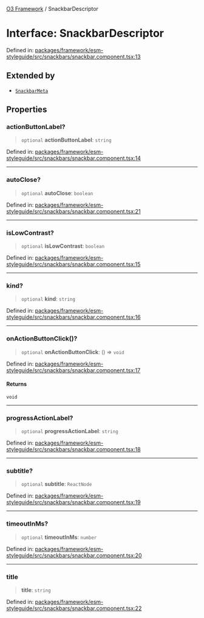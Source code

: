 [O3 Framework](../API.md) / SnackbarDescriptor

# Interface: SnackbarDescriptor

Defined in: [packages/framework/esm-styleguide/src/snackbars/snackbar.component.tsx:13](https://github.com/openmrs/openmrs-esm-core/blob/85cde3ce59cd3d29230c98040a3f53525e808725/packages/framework/esm-styleguide/src/snackbars/snackbar.component.tsx#L13)

## Extended by

- [`SnackbarMeta`](SnackbarMeta.md)

## Properties

### actionButtonLabel?

> `optional` **actionButtonLabel**: `string`

Defined in: [packages/framework/esm-styleguide/src/snackbars/snackbar.component.tsx:14](https://github.com/openmrs/openmrs-esm-core/blob/85cde3ce59cd3d29230c98040a3f53525e808725/packages/framework/esm-styleguide/src/snackbars/snackbar.component.tsx#L14)

***

### autoClose?

> `optional` **autoClose**: `boolean`

Defined in: [packages/framework/esm-styleguide/src/snackbars/snackbar.component.tsx:21](https://github.com/openmrs/openmrs-esm-core/blob/85cde3ce59cd3d29230c98040a3f53525e808725/packages/framework/esm-styleguide/src/snackbars/snackbar.component.tsx#L21)

***

### isLowContrast?

> `optional` **isLowContrast**: `boolean`

Defined in: [packages/framework/esm-styleguide/src/snackbars/snackbar.component.tsx:15](https://github.com/openmrs/openmrs-esm-core/blob/85cde3ce59cd3d29230c98040a3f53525e808725/packages/framework/esm-styleguide/src/snackbars/snackbar.component.tsx#L15)

***

### kind?

> `optional` **kind**: `string`

Defined in: [packages/framework/esm-styleguide/src/snackbars/snackbar.component.tsx:16](https://github.com/openmrs/openmrs-esm-core/blob/85cde3ce59cd3d29230c98040a3f53525e808725/packages/framework/esm-styleguide/src/snackbars/snackbar.component.tsx#L16)

***

### onActionButtonClick()?

> `optional` **onActionButtonClick**: () => `void`

Defined in: [packages/framework/esm-styleguide/src/snackbars/snackbar.component.tsx:17](https://github.com/openmrs/openmrs-esm-core/blob/85cde3ce59cd3d29230c98040a3f53525e808725/packages/framework/esm-styleguide/src/snackbars/snackbar.component.tsx#L17)

#### Returns

`void`

***

### progressActionLabel?

> `optional` **progressActionLabel**: `string`

Defined in: [packages/framework/esm-styleguide/src/snackbars/snackbar.component.tsx:18](https://github.com/openmrs/openmrs-esm-core/blob/85cde3ce59cd3d29230c98040a3f53525e808725/packages/framework/esm-styleguide/src/snackbars/snackbar.component.tsx#L18)

***

### subtitle?

> `optional` **subtitle**: `ReactNode`

Defined in: [packages/framework/esm-styleguide/src/snackbars/snackbar.component.tsx:19](https://github.com/openmrs/openmrs-esm-core/blob/85cde3ce59cd3d29230c98040a3f53525e808725/packages/framework/esm-styleguide/src/snackbars/snackbar.component.tsx#L19)

***

### timeoutInMs?

> `optional` **timeoutInMs**: `number`

Defined in: [packages/framework/esm-styleguide/src/snackbars/snackbar.component.tsx:20](https://github.com/openmrs/openmrs-esm-core/blob/85cde3ce59cd3d29230c98040a3f53525e808725/packages/framework/esm-styleguide/src/snackbars/snackbar.component.tsx#L20)

***

### title

> **title**: `string`

Defined in: [packages/framework/esm-styleguide/src/snackbars/snackbar.component.tsx:22](https://github.com/openmrs/openmrs-esm-core/blob/85cde3ce59cd3d29230c98040a3f53525e808725/packages/framework/esm-styleguide/src/snackbars/snackbar.component.tsx#L22)
